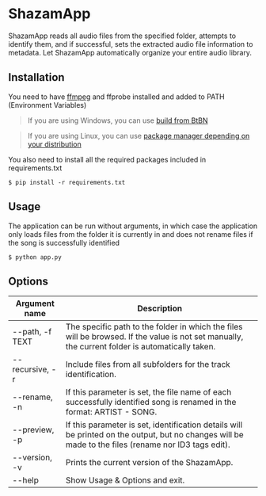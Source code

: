 # ShazamApp

ShazamApp reads all audio files from the specified folder, attempts to identify them, and if successful, sets the extracted audio file information to metadata. Let ShazamApp automatically organize your entire audio library.

## Installation

You need to have [ffmpeg](https://ffmpeg.org/) and ffprobe installed and added to PATH (Environment Variables)

> If you are using Windows, you can use [build from BtBN](https://github.com/BtbN/FFmpeg-Builds)

> If you are using Linux, you can use [package manager depending on your distribution](https://ffmpeg.org/download.html#build-linux)

You also need to install all the required packages included in requirements.txt

```
$ pip install -r requirements.txt
```

## Usage

The application can be run without arguments, in which case the application only loads files from the folder it is currently in and does not rename files if the song is successfully identified

```
$ python app.py
```

## Options

| Argument name   | Description                                                                                                                                          |
| --------------- | ---------------------------------------------------------------------------------------------------------------------------------------------------- |
| --path, -f TEXT | The specific path to the folder in which the files will be browsed. If the value is not set manually, the current folder is automatically taken.     |
| --recursive, -r | Include files from all subfolders for the track identification.                                                                                      |
| --rename, -n    | If this parameter is set, the file name of each successfully identified song is renamed in the format: ARTIST - SONG.                                |
| --preview, -p   | If this parameter is set, identification details will be printed on the output, but no changes will be made to the files (rename nor ID3 tags edit). |
| --version, -v   | Prints the current version of the ShazamApp.                                                                                                         |
| --help          | Show Usage & Options and exit.                                                                                                                       |
